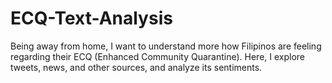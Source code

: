 # ECQ-Text-Analysis
Being away from home, I want to understand more how Filipinos are feeling regarding their ECQ (Enhanced Community Quarantine). Here, I explore tweets, news, and other sources, and analyze its sentiments. 
